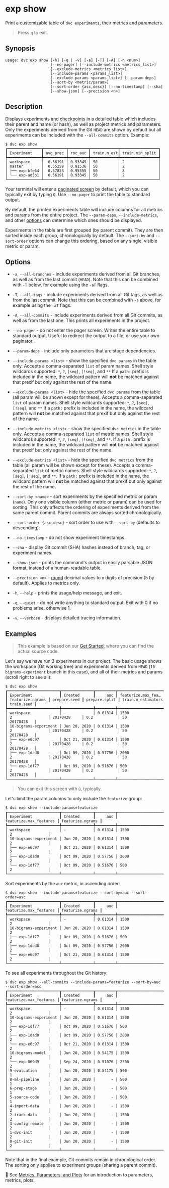 # exp show

Print a customizable table of `dvc experiments`, their metrics and parameters.

> Press `q` to exit.

## Synopsis

```usage
usage: dvc exp show [-h] [-q | -v] [-a] [-T] [-A] [-n <num>]
                    [--no-pager] [--include-metrics <metrics_list>]
                    [--exclude-metrics <metrics_list>]
                    [--include-params <params_list>]
                    [--exclude-params <params_list>] [--param-deps]
                    [--sort-by <metric/param>]
                    [--sort-order {asc,desc}] [--no-timestamp] [--sha]
                    [--show-json] [--precision <n>]
```

## Description

Displays experiments and
[checkpoints](/doc/command-reference/exp/run#checkpoints) in a detailed table
which includes their parent and name (or hash), as well as project metrics and
parameters. Only the experiments derived from the Git `HEAD` are shown by
default but all experiments can be included with the `--all-commits` option.
Example:

```dvc
$ dvc exp show
┏━━━━━━━━━━━━━━━┳━━━━━━━━━━┳━━━━━━━━━┳━━━━━━━━━━━━┳━━━━━━━━━━━━━━━━━┓
┃ Experiment    ┃ avg_prec ┃ roc_auc ┃ train.n_est┃ train.min_split ┃
┡━━━━━━━━━━━━━━━╇━━━━━━━━━━╇━━━━━━━━━╇━━━━━━━━━━━━╇━━━━━━━━━━━━━━━━━┩
│ workspace     │  0.56191 │ 0.93345 │ 50         │ 2               │
│ master        │  0.55259 │ 0.91536 │ 50         │ 2               │
│ ├── exp-bfe64 │  0.57833 │ 0.95555 │ 50         │ 8               │
│ └── exp-ad5b1 │  0.56191 │ 0.93345 │ 50         │ 2               │
└───────────────┴──────────┴─────────┴────────────┴─────────────────┘
```

Your terminal will enter a
[paginated screen](/doc/command-reference/dag#paginating-the-output) by default,
which you can typically exit by typing `Q`. Use `--no-pager` to print the table
to standard output.

By default, the printed experiments table will include columns for all metrics
and params from the entire project. The `--param-deps`, `--include-metrics`, and
other [options](#options) can determine which ones should be displayed.

Experiments in the table are first grouped (by parent commit). They are then
sorted inside each group, chronologically by default. The `--sort-by` and
`--sort-order` options can change this ordering, based on any single, visible
metric or param.

## Options

- `-a`, `--all-branches` - include experiments derived from all Git branches, as
  well as from the last commit (`HEAD`). Note that this can be combined with
  `-T` below, for example using the `-aT` flags.

- `-T`, `--all-tags` - include experiments derived from all Git tags, as well as
  from the last commit. Note that this can be combined with `-a` above, for
  example using the `-aT` flags.

- `-A`, `--all-commits` - include experiments derived from all Git commits, as
  well as from the last one. This prints all experiments in the project.

- `--no-pager` - do not enter the pager screen. Writes the entire table to
  standard output. Useful to redirect the output to a file, or use your own
  paginator.

- `--param-deps` - include only parameters that are stage dependencies.

- `--include-params <list>` - show the specified `dvc params` in the table only.
  Accepts a comma-separated `list` of param names. Shell style wildcards
  supported: `*`, `?`, `[seq]`, `[!seq]`, and `**` If a `path:` prefix is
  included in the name, the wildcard pattern will **not** be matched against
  that prexif but only against the rest of the name.

- `--exclude-params <list>` - hide the specified `dvc params` from the table
  (all param will be shown except for these). Accepts a comma-separated `list`
  of param names. Shell style wildcards supported: `*`, `?`, `[seq]`, `[!seq]`,
  and `**` If a `path:` prefix is included in the name, the wildcard pattern
  will **not** be matched against that prexif but only against the rest of the
  name.

- `--include-metrics <list>` - show the specified `dvc metrics` in the table
  only. Accepts a comma-separated `list` of metric names. Shell style wildcards
  supported: `*`, `?`, `[seq]`, `[!seq]`, and `**`. If a `path:` prefix is
  included in the name, the wildcard pattern will **not** be matched against
  that prexif but only against the rest of the name.

- `--exclude-metrics <list>` - hide the specified `dvc metrics` from the table
  (all param will be shown except for these). Accepts a comma-separated `list`
  of metric names. Shell style wildcards supported: `*`, `?`, `[seq]`, `[!seq]`,
  and `**`. If a `path:` prefix is included in the name, the wildcard pattern
  will **not** be matched against that prexif but only against the rest of the
  name.

- `--sort-by <name>` - sort experiments by the specified metric or param
  (`name`). Only one visible column (either metric or param) can be used for
  sorting. This only affects the ordering of experiments derived from the same
  parent commit. Parent commits are always sorted chronologically.

- `--sort-order {asc,desc}` - sort order to use with `--sort-by` (defaults to
  descending).

- `--no-timestamp` - do not show experiment timestamps.

- `--sha` - display Git commit (SHA) hashes instead of branch, tag, or
  experiment names.

- `--show-json` - prints the command's output in easily parsable JSON format,
  instead of a human-readable table.

- `--precision <n>` -
  [round](https://docs.python.org/3/library/functions.html#round) decimal values
  to `n` digits of precision (5 by default). Applies to metrics only.

- `-h`, `--help` - prints the usage/help message, and exit.

- `-q`, `--quiet` - do not write anything to standard output. Exit with 0 if no
  problems arise, otherwise 1.

- `-v`, `--verbose` - displays detailed tracing information.

## Examples

> This example is based on our [Get Started](/doc/start/experiments), where you
> can find the actual source code.

Let's say we have run 3 experiments in our project. The basic usage shows the
workspace (Git working tree) and experiments derived from `HEAD`
(`10-bigrams-experiment` branch in this case), and all of their metrics and
params (scroll right to see all):

```dvc
$ dvc exp show
┏━━━━━━━━━━━━━━━━━━━━━━━┳━━━━━━━━━━━━━━┳━━━━━━━━━┳━━━━━━━━━━━━━━━━━━━━┳━━━━━━━━━━━━━━━━━━┳━━━━━━━━━━━━━━┳━━━━━━━━━━━━━━━┳━━━━━━━━━━━━━━━━━━━━┳━━━━━━━━━━━━┓
┃ Experiment            ┃ Created      ┃     auc ┃ featurize.max_fea… ┃ featurize.ngrams ┃ prepare.seed ┃ prepare.split ┃ train.n_estimators ┃ train.seed ┃
┡━━━━━━━━━━━━━━━━━━━━━━━╇━━━━━━━━━━━━━━╇━━━━━━━━━╇━━━━━━━━━━━━━━━━━━━━╇━━━━━━━━━━━━━━━━━━╇━━━━━━━━━━━━━━╇━━━━━━━━━━━━━━━╇━━━━━━━━━━━━━━━━━━━━╇━━━━━━━━━━━━┩
│ workspace             │ -            │ 0.61314 │ 1500               │ 2                │ 20170428     │ 0.2           │ 50                 │ 20170428   │
│ 10-bigrams-experiment │ Jun 20, 2020 │ 0.61314 │ 1500               │ 2                │ 20170428     │ 0.2           │ 50                 │ 20170428   │
│ ├── exp-e6c97         │ Oct 21, 2020 │ 0.61314 │ 1500               │ 2                │ 20170428     │ 0.2           │ 50                 │ 20170428   │
│ ├── exp-1dad0         │ Oct 09, 2020 │ 0.57756 │ 2000               │ 2                │ 20170428     │ 0.2           │ 50                 │ 20170428   │
│ └── exp-1df77         │ Oct 09, 2020 │ 0.51676 │ 500                │ 2                │ 20170428     │ 0.2           │ 50                 │ 20170428   │
└───────────────────────┴──────────────┴─────────┴────────────────────┴──────────────────┴──────────────┴───────────────┴────────────────────┴────────────┘
```

> You can exit this screen with `Q`, typically.

Let's limit the param columns to only include the `featurize` group:

```dvc
$ dvc exp show --include-params=featurize
┏━━━━━━━━━━━━━━━━━━━━━━━┳━━━━━━━━━━━━━━┳━━━━━━━━━┳━━━━━━━━━━━━━━━━━━━━━━━━┳━━━━━━━━━━━━━━━━━━┓
┃ Experiment            ┃ Created      ┃     auc ┃ featurize.max_features ┃ featurize.ngrams ┃
┡━━━━━━━━━━━━━━━━━━━━━━━╇━━━━━━━━━━━━━━╇━━━━━━━━━╇━━━━━━━━━━━━━━━━━━━━━━━━╇━━━━━━━━━━━━━━━━━━┩
│ workspace             │ -            │ 0.61314 │ 1500                   │ 2                │
│ 10-bigrams-experiment │ Jun 20, 2020 │ 0.61314 │ 1500                   │ 2                │
│ ├── exp-e6c97         │ Oct 21, 2020 │ 0.61314 │ 1500                   │ 2                │
│ ├── exp-1dad0         │ Oct 09, 2020 │ 0.57756 │ 2000                   │ 2                │
│ └── exp-1df77         │ Oct 09, 2020 │ 0.51676 │ 500                    │ 2                │
└───────────────────────┴──────────────┴─────────┴────────────────────────┴──────────────────┘
```

Sort experiments by the `auc` metric, in ascending order:

```dvc
$ dvc exp show --include-params=featurize --sort-by=auc --sort-order=asc
┏━━━━━━━━━━━━━━━━━━━━━━━┳━━━━━━━━━━━━━━┳━━━━━━━━━┳━━━━━━━━━━━━━━━━━━━━━━━━┳━━━━━━━━━━━━━━━━━━┓
┃ Experiment            ┃ Created      ┃     auc ┃ featurize.max_features ┃ featurize.ngrams ┃
┡━━━━━━━━━━━━━━━━━━━━━━━╇━━━━━━━━━━━━━━╇━━━━━━━━━╇━━━━━━━━━━━━━━━━━━━━━━━━╇━━━━━━━━━━━━━━━━━━┩
│ workspace             │ -            │ 0.61314 │ 1500                   │ 2                │
│ 10-bigrams-experiment │ Jun 20, 2020 │ 0.61314 │ 1500                   │ 2                │
│ ├── exp-1df77         │ Oct 09, 2020 │ 0.51676 │ 500                    │ 2                │
│ ├── exp-1dad0         │ Oct 09, 2020 │ 0.57756 │ 2000                   │ 2                │
│ └── exp-e6c97         │ Oct 21, 2020 │ 0.61314 │ 1500                   │ 2                │
└───────────────────────┴──────────────┴─────────┴────────────────────────┴──────────────────┘
```

To see all experiments throughout the Git history:

```dvc
$ dvc exp show --all-commits --include-params=featurize --sort-by=auc --sort-order=asc
┏━━━━━━━━━━━━━━━━━━━━━━━┳━━━━━━━━━━━━━━┳━━━━━━━━━┳━━━━━━━━━━━━━━━━━━━━━━━━┳━━━━━━━━━━━━━━━━━━┓
┃ Experiment            ┃ Created      ┃     auc ┃ featurize.max_features ┃ featurize.ngrams ┃
┡━━━━━━━━━━━━━━━━━━━━━━━╇━━━━━━━━━━━━━━╇━━━━━━━━━╇━━━━━━━━━━━━━━━━━━━━━━━━╇━━━━━━━━━━━━━━━━━━┩
│ workspace             │ -            │ 0.61314 │ 1500                   │ 2                │
│ 10-bigrams-experiment │ Jun 20, 2020 │ 0.61314 │ 1500                   │ 2                │
│ ├── exp-1df77         │ Oct 09, 2020 │ 0.51676 │ 500                    │ 2                │
│ ├── exp-1dad0         │ Oct 09, 2020 │ 0.57756 │ 2000                   │ 2                │
│ └── exp-e6c97         │ Oct 21, 2020 │ 0.61314 │ 1500                   │ 2                │
│ 10-bigrams-model      │ Jun 20, 2020 │ 0.54175 │ 1500                   │ 2                │
│ └── exp-069d9         │ Sep 24, 2020 │ 0.51076 │ 2500                   │ 2                │
│ 9-evaluation          │ Jun 20, 2020 │ 0.54175 │ 500                    │ 1                │
│ 8-ml-pipeline         │ Jun 20, 2020 │       - │ 500                    │ 1                │
│ 6-prep-stage          │ Jun 20, 2020 │       - │ 500                    │ 1                │
│ 5-source-code         │ Jun 20, 2020 │       - │ 500                    │ 1                │
│ 4-import-data         │ Jun 20, 2020 │       - │ 1500                   │ 2                │
│ 2-track-data          │ Jun 20, 2020 │       - │ 1500                   │ 2                │
│ 3-config-remote       │ Jun 20, 2020 │       - │ 1500                   │ 2                │
│ 1-dvc-init            │ Jun 20, 2020 │       - │ 1500                   │ 2                │
│ 0-git-init            │ Jun 20, 2020 │       - │ 1500                   │ 2                │
└───────────────────────┴──────────────┴─────────┴────────────────────────┴──────────────────┘
```

Note that in the final example, Git commits remain in chronological order. The
sorting only applies to experiment groups (sharing a parent commit).

📖 See [Metrics, Parameters, and Plots](/doc/start/metrics-parameters-plots) for
an introduction to parameters, metrics, plots.
